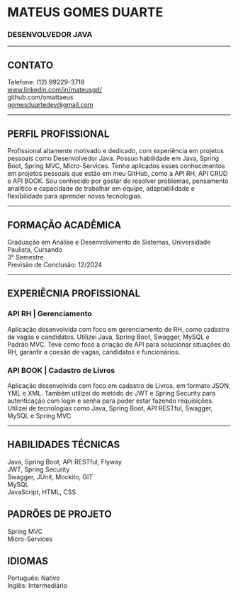 # MATEUS GOMES DUARTE
### DESENVOLVEDOR JAVA
------
## CONTATO
Telefone: (12) 99229-3718 </br>
www.linkedin.com/in/mateusgd/ </br>
github.com/omattaeus </br>
gomesduartedev@gmail.com </br>

------

## PERFIL PROFISSIONAL
Profissional altamente motivado e dedicado, com experiência em projetos pessoais como Desenvolvedor Java. Possuo habilidade em Java, Spring Boot, Spring MVC, Micro-Services. Tenho aplicados esses conhecimentos em projetos pessoais que estão em meu GitHub, como a API RH, API CRUD e API BOOK. Sou conhecido por gostar de resolver problemas, pensamento analítico e capacidade de trabalhar em equipe, adaptabilidade e flexibilidade para aprender novas tecnologias.

------
## FORMAÇÃO ACADÊMICA
Graduação em Análise e Desenvolvimento de Sistemas, Universidade Paulista, Cursando </br>
3° Semestre </br>
Previsão de Conclusão: 12/2024 </br>

-------
## EXPERIÊCNIA PROFISSIONAL
### API RH |  Gerenciamento
Aplicação desenvolvida com foco em gerenciamento de RH, como cadastro de vagas e candidatos.
Utilizei Java, Spring Boot, Swagger, MySQL e Padrão MVC. Teve como foco a criação de API para solucionar situações do RH, garantir a coesão de vagas, candidatos e funcionários.

### API BOOK | Cadastro de Livros
Aplicação desenvolvida com foco em cadastro de Livros, em formato JSON, YML e XML. Também utilizei do metódo de JWT e Spring Security para autenticação com login e senha para poder estar fazendo requisições.
Utilizei de tecnologias como Java, Spring Boot, API RESTful, Swagger, MySQL e Spring MVC.

------
## HABILIDADES TÉCNICAS
Java, Spring Boot, API RESTful, Flyway </br>
JWT, Spring Security </br>
Swagger, JUnit, Mockito, GIT </br>
MySQL </br>
JavaScript, HTML, CSS </br>

## PADRÕES DE PROJETO
Spring MVC </br>
Micro-Services </br>

## IDIOMAS
Português: Nativo </br>
Inglês: Intermediário </br>
